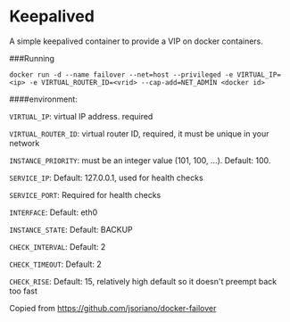 Keepalived
==============
A simple keepalived container to provide a VIP on docker containers.

###Running

`docker run -d --name failover --net=host --privileged -e VIRTUAL_IP=<ip> -e VIRTUAL_ROUTER_ID=<vrid> --cap-add=NET_ADMIN <docker id>`

####environment:

`VIRTUAL_IP`: virtual IP address. required

`VIRTUAL_ROUTER_ID`: virtual router ID, required, it must be unique in your network

`INSTANCE_PRIORITY`: must be an integer value (101, 100, ...). Default: 100.

`SERVICE_IP`: Default: 127.0.0.1, used for health checks

`SERVICE_PORT`: Required for health checks

`INTERFACE`: Default: eth0

`INSTANCE_STATE`: Default: BACKUP

`CHECK_INTERVAL`: Default: 2

`CHECK_TIMEOUT`: Default: 2

`CHECK_RISE`: Default: 15, relatively high default so it doesn't preempt back too fast


Copied from https://github.com/jsoriano/docker-failover
